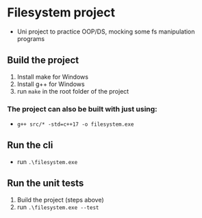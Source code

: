# Filesystem project
- Uni project to practice OOP/DS, mocking some fs manipulation programs

## Build the project

1) Install make for Windows
2) Install g++ for Windows
3) run ```make``` in the root folder of the project
### The project can also be built with just using:
- ```g++ src/* -std=c++17 -o filesystem.exe```

## Run the cli
- run ```.\filesystem.exe```

## Run the unit tests
1) Build the project (steps above)
2) run ```.\filesystem.exe --test```
